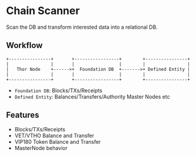 # Chain Scanner

Scan the DB and transform interested data into a relational DB.

## Workflow

```
+----------------+       +-----------------+        +----------------+
|                |       |                 |        |                |
|   Thor Node    +------>+  Foundation DB  +------->+ Defined Entity |
|                |       |                 |        |                |
+----------------+       +-----------------+        +----------------+
```
+ `Foundation DB`: Blocks/TXs/Receipts
+ `Defined Entity`: Balances/Transfers/Authority Master Nodes etc

## Features

+ Blocks/TXs/Receipts
+ VET/VTHO Balance and Transfer
+ VIP180 Token Balance and Transfer
+ MasterNode behavior
